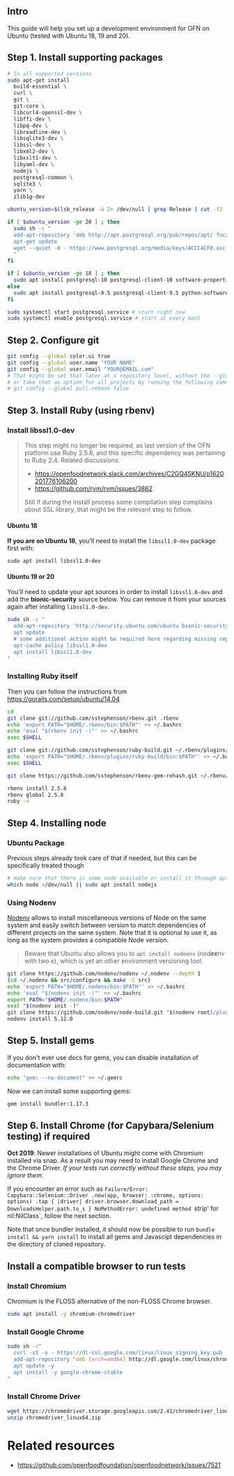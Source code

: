 ## Intro
This guide will help you set up a development environment for OFN on Ubuntu (tested with Ubuntu 18, 19 and 20).

## Step 1. Install supporting packages

```bash
# In all supported versions
sudo apt-get install 
  build-essential \
  curl \
  git \
  git-core \
  libcurl4-openssl-dev \
  libffi-dev \
  libpq-dev \
  libreadline-dev \
  libsqlite3-dev \
  libssl-dev \
  libxml2-dev \
  libxslt1-dev \
  libyaml-dev \
  nodejs \
  postgresql-common \
  sqlite3 \
  yarn \
  zlib1g-dev

ubuntu_version=$(lsb_release -a 2> /dev/null | grep Release | cut -f2 | cut -d. -f1)

if [ $ubuntu_version -ge 20 ] ; then
  sudo sh -c "
  add-apt-repository 'deb http://apt.postgresql.org/pub/repos/apt/ focal-pgdg main'
  apt-get update
  wget --quiet -O - https://www.postgresql.org/media/keys/ACCC4CF8.asc | apt-key add -
  "
fi

if [ $ubuntu_version -ge 18 ] ; then
  sudo apt install postgresql-10 postgresql-client-10 software-properties-common
else 
  sudo apt install postgresql-9.5 postgresql-client-9.5 python-software-properties 
fi

sudo systemctl start postgresql.service # start right now
sudo systemctl enable postgresql.service # start at every boot
```

## Step 2. Configure git
```bash
git config --global color.ui true
git config --global user.name "YOUR NAME"
git config --global user.email "YOUR@EMAIL.com"
# That might be set that later at a repository level, without the --global flag, after entering its cloned directory
# or take that as option for all projects by running the following command as is.
# git config --global pull.rebase false
```

## Step 3. Install Ruby (using rbenv)

### Install libssl1.0-dev

> This step might no longer be required, as last version of the OFN platform use Ruby 2.5.8, and this specific dependency was pertaining to   Ruby 2.4. Related discussions:
> - https://openfoodnetwork.slack.com/archives/C2GQ45KNU/p1620201776106200
> - https://github.com/rvm/rvm/issues/3862
>
> Still if during the install process some compilation step complains about SSL library, that might be the relevant step to follow.

#### Ubuntu 18
**If you are on Ubuntu 18**, you'll need to install the `libssl1.0-dev` package first with:
```
sudo apt install libssl1.0-dev
```
#### Ubuntu 19 or 20

You'll need to update your apt sources in order to install `libssl1.0-dev` and add the **bionic-security** source below. You can remove it from your sources again after installing `libssl1.0-dev`.

```bash
sudo sh -c "
  add-apt-repository 'http://security.ubuntu.com/ubuntu bionic-security main'
  apt update
  # some additional action might be required here regarding missing repository certificate key…
  apt-cache policy libssl1.0-dev
  apt install libssl1.0-dev
"
```

### Installing Ruby itself
Then you can follow the instructions from https://gorails.com/setup/ubuntu/14.04

```bash
cd
git clone git://github.com/sstephenson/rbenv.git .rbenv
echo 'export PATH="$HOME/.rbenv/bin:$PATH"' >> ~/.bashrc
echo 'eval "$(rbenv init -)"' >> ~/.bashrc
exec $SHELL

git clone git://github.com/sstephenson/ruby-build.git ~/.rbenv/plugins/ruby-build
echo 'export PATH="$HOME/.rbenv/plugins/ruby-build/bin:$PATH"' >> ~/.bashrc
exec $SHELL

git clone https://github.com/sstephenson/rbenv-gem-rehash.git ~/.rbenv/plugins/rbenv-gem-rehash

rbenv install 2.5.8
rbenv global 2.5.8
ruby -v
```

## Step 4. Installing node 

### Ubuntu Package

Previous steps already took care of that if needed, but this can be specifically treated though 
```sh
# make sure that there is some node available or install it through apt
which node >/dev/null || sudo apt install nodejs
```

### Using Nodenv

[Nodenv](https://github.com/nodenv/nodenv) allows to install miscellaneous versions of Node on the same system and easily switch between version to match dependencies of different projects on the same system. Note that it is optional to use it, as long as the system provides a compatible Node version.

> Beware that Ubuntu also allows you to `apt install nodeenv` (*nod**ee**nv* with two *e*), which is yet an other environment versioning tool.
```sh
git clone https://github.com/nodenv/nodenv ~/.nodenv --depth 1
(cd ~/.nodenv && src/configure && make -C src)
echo 'export PATH="$HOME/.nodenv/bin:$PATH"' >> ~/.bashrc
echo 'eval "$(nodenv init -)"' >> ~/.bashrc
export PATH="$HOME/.nodenv/bin:$PATH"
eval "$(nodenv init -)"
git clone https://github.com/nodenv/node-build.git "$(nodenv root)/plugins/node-build" --depth 1
nodenv install 5.12.0
```

## Step 5. Install gems
If you don't ever use docs for gems, you can disable installation of documentation with:

```bash
echo "gem: --no-document" >> ~/.gemrc
```

Now we can install some supporting gems:

```bash
gem install bundler:1.17.3
```

## Step 6. Install Chrome (for Capybara/Selenium testing) if required
**Oct 2019**: Newer installations of Ubuntu might come with Chromium installed via snap. As a result you may need to install Google Chrome and the Chrome Driver. *If your tests run correctly without these steps, you may ignore them*.

If you encounter an error such as `Failure/Error: Capybara::Selenium::Driver .new(app, browser: :chrome, options: options) .tap { |driver| driver.browser.download_path = DownloadsHelper.path.to_s } NoMethodError: undefined method `strip' for nil:NilClass`, follow the next section.

Note that once bundler installed, it should now be possible to run `bundle install && yarn install` to install all gems and Javascipt dependencies in the directory of cloned repository.

## Install a compatible browser to run tests

### Install Chromium

Chromium is the FLOSS alternative of the non-FLOSS Chrome browser.
```sh
sudo apt install -y chromium-chromedriver 
```

### Install Google Chrome

```bash
sudo sh -c"
  curl -sS -o - https://dl-ssl.google.com/linux/linux_signing_key.pub | apt-key add
  add-apt-repository "deb [arch=amd64] http://dl.google.com/linux/chrome/deb/ stable main"
  apt update -y
  apt install -y google-chrome-stable
"
```

### Install Chrome Driver

```bash
wget https://chromedriver.storage.googleapis.com/2.41/chromedriver_linux64.zip
unzip chromedriver_linux64.zip
```

# Related resources

- https://github.com/openfoodfoundation/openfoodnetwork/issues/7521